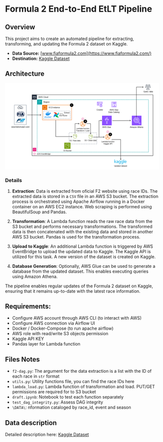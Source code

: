 # Formula 2 End-to-End EtLT Pipeline
## Overview
This project aims to create an automated pipeline for extracting, transforming, and updating the Formula 2 dataset on Kaggle.
- **Data Source:** [www.fiaformula2.com](https://www.fiaformula2.com/)
- **Destination:** [Kaggle Dataset](https://www.kaggle.com/datasets/alarchemn/formula-2-dataset)

## Architecture
![Architecture.png](figures/architecture.png)

### Details
1. **Extraction**: Data is extracted from oficial F2 website using race IDs. The extracted data is stored in a `CSV` file in an AWS S3 bucket. The extraction process is orchestrated using Apache Airflow running in a Docker container on an AWS EC2 instance. Web scraping is performed using BeautifulSoup and Pandas.

2. **Transformation**: A Lambda function reads the raw race data from the S3 bucket and performs necessary transformations. The transformed data is then concatenated with the existing data and stored in another AWS S3 bucket. Pandas is used for the transformation process.

3. **Upload to Kaggle**: An additional Lambda function is triggered by AWS EventBridge to upload the updated data to Kaggle. The Kaggle API is utilized for this task. A new version of the dataset is created on Kaggle.

4. **Database Generation**: Optionally, AWS Glue can be used to generate a database from the updated dataset. This enables executing queries using Amazon Athena.

The pipeline enables regular updates of the Formula 2 dataset on Kaggle, ensuring that it remains up-to-date with the latest race information.

## Requirements:
- Configure AWS account through AWS CLI (to interact with AWS)
- Configure AWS connection via Airflow UI
- Docker / Docker-Compose (to run apache airflow)
- AWS role with read/write S3 objects permission
- Kaggle API KEY
- Pandas layer for Lambda function

## Files Notes
- `f2-dag.py`: The argument for the data extraction is a list with the ID of each race in `str` format
- `utils.py`: Utility functions file, you can find the race IDs here
- `lambda_load.py`: Lambda function of transformation and load. PUT/GET permissions are required for to S3 bucket
- `draft.ipynb`: Notebook to test each function separately
- `test_dag_integrity.py`: Assess DAG integrity
- `\DATA\`: nformation cataloged by race_id, event and season


## Data description
Detailed description here: [Kaggle Dataset](https://www.kaggle.com/datasets/alarchemn/formula-2-dataset)
